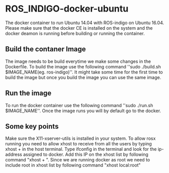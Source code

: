 # ROS_INDIGO-docker-ubuntu
The docker container to run Ubuntu 14.04 with ROS-indigo on Ubuntu 16.04. Please make sure that the docker CE is installed on the system and the docker deamon is running before building or running the container.


## Build the contaner Image
The image needs to be build everytime we make some changes in the Dockerfile. To build the image use the following command ''sudo ./build.sh $IMAGE_NAME(eg. ros-indigo)''. It might take some time for the first time to build the image but once you build the image you can use the same image.


## Run the image
To run the docker container use the following command ''sudo ./run.sh $IMAGE_NAME''. Once the image runs you will by default go to the docker. 

## Some key points
Make sure the X11-xserver-utils is installed in your system. To allow rosx running you need to allow xhost to receive from all the users by typing xhost + in the host terminal. Type ifconfig in the terminal and look for the ip-address assigned to docker. Add this IP on the xhost list by following command "xhost + <docker-ipaddress>". Since we are running docker as root we need to include root in xhost list by following command "xhost local:root"

